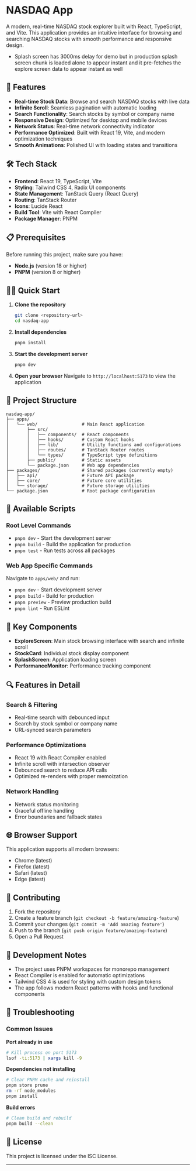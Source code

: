 # NASDAQ App

A modern, real-time NASDAQ stock explorer built with React, TypeScript, and Vite. This application provides an intuitive interface for browsing and searching NASDAQ stocks with smooth performance and responsive design.

- Splash screen has 3000ms delay for demo but in production splash screen chunk is loaded alone to appear instant and it pre-fetches the explore screen data to appear instant as well

## 🚀 Features

- **Real-time Stock Data**: Browse and search NASDAQ stocks with live data
- **Infinite Scroll**: Seamless pagination with automatic loading
- **Search Functionality**: Search stocks by symbol or company name
- **Responsive Design**: Optimized for desktop and mobile devices
- **Network Status**: Real-time network connectivity indicator
- **Performance Optimized**: Built with React 19, Vite, and modern optimization techniques
- **Smooth Animations**: Polished UI with loading states and transitions

## 🛠️ Tech Stack

- **Frontend**: React 19, TypeScript, Vite
- **Styling**: Tailwind CSS 4, Radix UI components
- **State Management**: TanStack Query (React Query)
- **Routing**: TanStack Router
- **Icons**: Lucide React
- **Build Tool**: Vite with React Compiler
- **Package Manager**: PNPM

## 📋 Prerequisites

Before running this project, make sure you have:

- **Node.js** (version 18 or higher)
- **PNPM** (version 8 or higher)

## 🏃‍♂️ Quick Start

1. **Clone the repository**
   ```bash
   git clone <repository-url>
   cd nasdaq-app
   ```

2. **Install dependencies**
   ```bash
   pnpm install
   ```

3. **Start the development server**
   ```bash
   pnpm dev
   ```

4. **Open your browser**
   Navigate to `http://localhost:5173` to view the application

## 📁 Project Structure

```
nasdaq-app/
├── apps/
│   └── web/                 # Main React application
│       ├── src/
│       │   ├── components/  # React components
│       │   ├── hooks/       # Custom React hooks
│       │   ├── lib/         # Utility functions and configurations
│       │   ├── routes/      # TanStack Router routes
│       │   └── types/       # TypeScript type definitions
│       ├── public/          # Static assets
│       └── package.json     # Web app dependencies
├── packages/                # Shared packages (currently empty)
│   ├── api/                 # Future API package
│   ├── core/                # Future core utilities
│   └── storage/             # Future storage utilities
└── package.json             # Root package configuration
```

## 🔧 Available Scripts

### Root Level Commands

- `pnpm dev` - Start the development server
- `pnpm build` - Build the application for production
- `pnpm test` - Run tests across all packages

### Web App Specific Commands

Navigate to `apps/web/` and run:

- `pnpm dev` - Start development server
- `pnpm build` - Build for production
- `pnpm preview` - Preview production build
- `pnpm lint` - Run ESLint

## 🎨 Key Components

- **ExploreScreen**: Main stock browsing interface with search and infinite scroll
- **StockCard**: Individual stock display component
- **SplashScreen**: Application loading screen
- **PerformanceMonitor**: Performance tracking component

## 🔍 Features in Detail

### Search & Filtering
- Real-time search with debounced input
- Search by stock symbol or company name
- URL-synced search parameters

### Performance Optimizations
- React 19 with React Compiler enabled
- Infinite scroll with intersection observer
- Debounced search to reduce API calls
- Optimized re-renders with proper memoization

### Network Handling
- Network status monitoring
- Graceful offline handling
- Error boundaries and fallback states

## 🌐 Browser Support

This application supports all modern browsers:
- Chrome (latest)
- Firefox (latest)
- Safari (latest)
- Edge (latest)

## 🤝 Contributing

1. Fork the repository
2. Create a feature branch (`git checkout -b feature/amazing-feature`)
3. Commit your changes (`git commit -m 'Add amazing feature'`)
4. Push to the branch (`git push origin feature/amazing-feature`)
5. Open a Pull Request

## 📝 Development Notes

- The project uses PNPM workspaces for monorepo management
- React Compiler is enabled for automatic optimizations
- Tailwind CSS 4 is used for styling with custom design tokens
- The app follows modern React patterns with hooks and functional components

## 🐛 Troubleshooting

### Common Issues

**Port already in use**
```bash
# Kill process on port 5173
lsof -ti:5173 | xargs kill -9
```

**Dependencies not installing**
```bash
# Clear PNPM cache and reinstall
pnpm store prune
rm -rf node_modules
pnpm install
```

**Build errors**
```bash
# Clean build and rebuild
pnpm build --clean
```

## 📄 License

This project is licensed under the ISC License.

---
